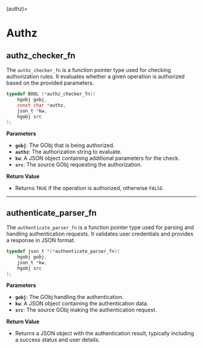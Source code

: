 (authz)=
# **Authz**

## authz_checker_fn
The `authz_checker_fn` is a function pointer type used for checking authorization rules. It evaluates whether a given operation is authorized based on the provided parameters.

```c
typedef BOOL (*authz_checker_fn)(
    hgobj gobj,
    const char *authz,
    json_t *kw,
    hgobj src
);
```

**Parameters**
- **`gobj`**: The GObj that is being authorized.
- **`authz`**: The authorization string to evaluate.
- **`kw`**: A JSON object containing additional parameters for the check.
- **`src`**: The source GObj requesting the authorization.

**Return Value**

- Returns `TRUE` if the operation is authorized, otherwise `FALSE`.

---

## authenticate_parser_fn
The `authenticate_parser_fn` is a function pointer type used for parsing and handling authentication requests. It validates user credentials and provides a response in JSON format.

```c
typedef json_t *(*authenticate_parser_fn)(
    hgobj gobj,
    json_t *kw,
    hgobj src
);
```

**Parameters**
- **`gobj`**: The GObj handling the authentication.
- **`kw`**: A JSON object containing the authentication data.
- **`src`**: The source GObj making the authentication request.

**Return Value**

- Returns a JSON object with the authentication result, typically including a success status and user details.
